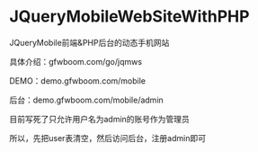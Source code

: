 # JQueryMobileWebSiteWithPHP
JQueryMobile前端&amp;PHP后台的动态手机网站

具体介绍：gfwboom.com/go/jqmws

DEMO：demo.gfwboom.com/mobile

后台：demo.gfwboom.com/mobile/admin

目前写死了只允许用户名为admin的账号作为管理员

所以，先把user表清空，然后访问后台，注册admin即可

